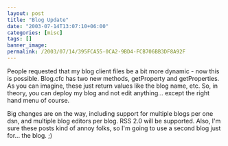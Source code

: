 ```yaml
---
layout: post
title: "Blog Update"
date: "2003-07-14T13:07:10+06:00"
categories: [misc]
tags: []
banner_image: 
permalink: /2003/07/14/395FCA55-0CA2-9BD4-FCB706BB3DF8A92F
---
```


People requested that my blog client files be a bit more dynamic - now this is possible. Blog.cfc has two new methods, getProperty and getProperties. As you can imagine, these just return values like the blog name, etc. So, in theory, you can deploy my blog and not edit anything... except the right hand menu of course. 

Big changes are on the way, including support for multiple blogs per one dsn, and multiple blog editors per blog. RSS 2.0 will be supported. Also, I'm sure these posts kind of annoy folks, so I'm going to use a second blog just for... the blog. ;)